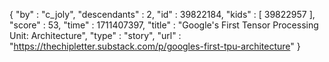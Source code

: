 {
  "by" : "c_joly",
  "descendants" : 2,
  "id" : 39822184,
  "kids" : [ 39822957 ],
  "score" : 53,
  "time" : 1711407397,
  "title" : "Google's First Tensor Processing Unit: Architecture",
  "type" : "story",
  "url" : "https://thechipletter.substack.com/p/googles-first-tpu-architecture"
}
